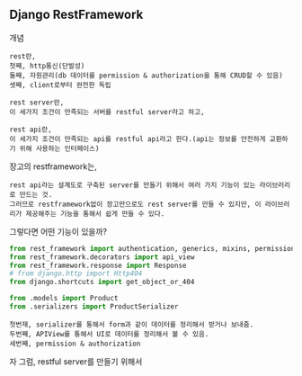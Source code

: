 ## Django RestFramework

개념
```
rest란, 
첫째, http통신(단발성)
둘째, 자원관리(db 데이터를 permission & authorization을 통해 CRUD할 수 있음)
셋째, client로부터 완전한 독립
```
```
rest server란,
이 세가지 조건이 만족되는 서버를 restful server라고 하고,
```
```
rest api란,
이 세가지 조건이 만족되는 api를 restful api라고 한다.(api는 정보를 안전하게 교환하기 위해 사용하는 인터페이스)
```
장고의 restframework는,
```
rest api라는 설계도로 구축된 server를 만들기 위해서 여러 가지 기능이 있는 라이브러리로 만드는 것. 
그러므로 restframework없이 장고만으로도 rest server를 만들 수 있지만, 이 라이브러리가 제공해주는 기능을 통해서 쉽게 만들 수 있다.
```
그렇다면 어떤 기능이 있을까?
```python
from rest_framework import authentication, generics, mixins, permissions
from rest_framework.decorators import api_view
from rest_framework.response import Response
# from django.http import Http404
from django.shortcuts import get_object_or_404

from .models import Product
from .serializers import ProductSerializer
```
```
첫번재, serializer를 통해서 form과 같이 데이터를 정리해서 받거나 보내줌.
두번째, APIView를 통해서 UI로 데이터를 정리해서 볼 수 있음.
세번째, permission & authorization
```

자 그럼, restful server를 만들기 위해서 
